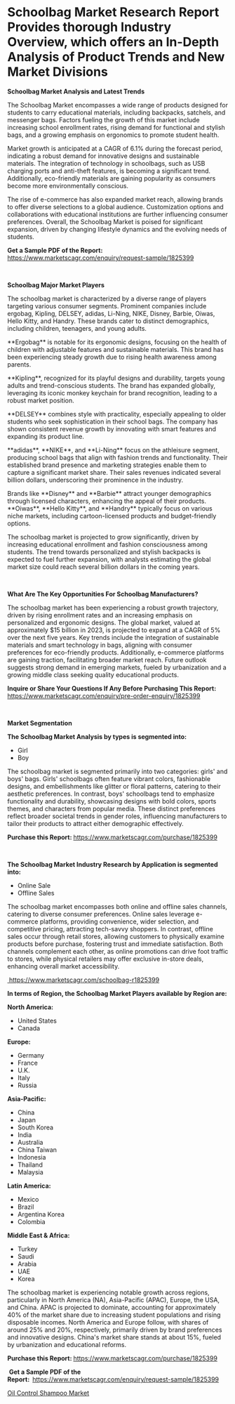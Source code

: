 <p><h1>Schoolbag Market Research Report Provides thorough Industry Overview, which offers an In-Depth Analysis of Product Trends and New Market Divisions</h1></p><p><strong>Schoolbag Market Analysis and Latest Trends</strong></p>
<p><p>The Schoolbag Market encompasses a wide range of products designed for students to carry educational materials, including backpacks, satchels, and messenger bags. Factors fueling the growth of this market include increasing school enrollment rates, rising demand for functional and stylish bags, and a growing emphasis on ergonomics to promote student health.</p><p>Market growth is anticipated at a CAGR of 6.1% during the forecast period, indicating a robust demand for innovative designs and sustainable materials. The integration of technology in schoolbags, such as USB charging ports and anti-theft features, is becoming a significant trend. Additionally, eco-friendly materials are gaining popularity as consumers become more environmentally conscious. </p><p>The rise of e-commerce has also expanded market reach, allowing brands to offer diverse selections to a global audience. Customization options and collaborations with educational institutions are further influencing consumer preferences. Overall, the Schoolbag Market is poised for significant expansion, driven by changing lifestyle dynamics and the evolving needs of students.</p></p>
<p><strong>Get a Sample PDF of the Report:&nbsp;</strong> <a href="https://www.marketscagr.com/enquiry/request-sample/1825399?utm_campaign=2475&utm_medium=2&utm_source=Github&utm_content=ia&utm_term=04042025&utm_id=schoolbag">https://www.marketscagr.com/enquiry/request-sample/1825399</a></p>
<p>&nbsp;</p>
<p><strong>Schoolbag Major Market Players</strong></p>
<p><p>The schoolbag market is characterized by a diverse range of players targeting various consumer segments. Prominent companies include ergobag, Kipling, DELSEY, adidas, Li-Ning, NIKE, Disney, Barbie, Oiwas, Hello Kitty, and Handry. These brands cater to distinct demographics, including children, teenagers, and young adults.</p><p>**Ergobag** is notable for its ergonomic designs, focusing on the health of children with adjustable features and sustainable materials. This brand has been experiencing steady growth due to rising health awareness among parents. </p><p>**Kipling**, recognized for its playful designs and durability, targets young adults and trend-conscious students. The brand has expanded globally, leveraging its iconic monkey keychain for brand recognition, leading to a robust market position.</p><p>**DELSEY** combines style with practicality, especially appealing to older students who seek sophistication in their school bags. The company has shown consistent revenue growth by innovating with smart features and expanding its product line.</p><p>**adidas**, **NIKE**, and **Li-Ning** focus on the athleisure segment, producing school bags that align with fashion trends and functionality. Their established brand presence and marketing strategies enable them to capture a significant market share. Their sales revenues indicated several billion dollars, underscoring their prominence in the industry.</p><p>Brands like **Disney** and **Barbie** attract younger demographics through licensed characters, enhancing the appeal of their products. **Oiwas**, **Hello Kitty**, and **Handry** typically focus on various niche markets, including cartoon-licensed products and budget-friendly options.</p><p>The schoolbag market is projected to grow significantly, driven by increasing educational enrollment and fashion consciousness among students. The trend towards personalized and stylish backpacks is expected to fuel further expansion, with analysts estimating the global market size could reach several billion dollars in the coming years.</p></p>
<p>&nbsp;</p>
<p><strong>What Are The Key Opportunities For Schoolbag Manufacturers?</strong></p>
<p><p>The schoolbag market has been experiencing a robust growth trajectory, driven by rising enrollment rates and an increasing emphasis on personalized and ergonomic designs. The global market, valued at approximately $15 billion in 2023, is projected to expand at a CAGR of 5% over the next five years. Key trends include the integration of sustainable materials and smart technology in bags, aligning with consumer preferences for eco-friendly products. Additionally, e-commerce platforms are gaining traction, facilitating broader market reach. Future outlook suggests strong demand in emerging markets, fueled by urbanization and a growing middle class seeking quality educational products.</p></p>
<p><strong>Inquire or Share Your Questions If Any Before Purchasing This Report:</strong> <a href="https://www.marketscagr.com/enquiry/pre-order-enquiry/1825399?utm_campaign=2475&utm_medium=2&utm_source=Github&utm_content=ia&utm_term=04042025&utm_id=schoolbag">https://www.marketscagr.com/enquiry/pre-order-enquiry/1825399</a></p>
<p>&nbsp;</p>
<p><strong>Market Segmentation</strong></p>
<p><strong>The Schoolbag Market Analysis by types is segmented into:</strong></p>
<p><ul><li>Girl</li><li>Boy</li></ul></p>
<p><p>The schoolbag market is segmented primarily into two categories: girls' and boys' bags. Girls' schoolbags often feature vibrant colors, fashionable designs, and embellishments like glitter or floral patterns, catering to their aesthetic preferences. In contrast, boys' schoolbags tend to emphasize functionality and durability, showcasing designs with bold colors, sports themes, and characters from popular media. These distinct preferences reflect broader societal trends in gender roles, influencing manufacturers to tailor their products to attract either demographic effectively.</p></p>
<p><strong>Purchase this Report:&nbsp;</strong><a href="https://www.marketscagr.com/purchase/1825399?utm_campaign=2475&utm_medium=2&utm_source=Github&utm_content=ia&utm_term=04042025&utm_id=schoolbag">https://www.marketscagr.com/purchase/1825399</a></p>
<p>&nbsp;</p>
<p><strong>The Schoolbag Market Industry Research by Application is segmented into:</strong></p>
<p><ul><li>Online Sale</li><li>Offline Sales</li></ul></p>
<p><p>The schoolbag market encompasses both online and offline sales channels, catering to diverse consumer preferences. Online sales leverage e-commerce platforms, providing convenience, wider selection, and competitive pricing, attracting tech-savvy shoppers. In contrast, offline sales occur through retail stores, allowing customers to physically examine products before purchase, fostering trust and immediate satisfaction. Both channels complement each other, as online promotions can drive foot traffic to stores, while physical retailers may offer exclusive in-store deals, enhancing overall market accessibility.</p></p>
<p><a href="https://www.marketscagr.com/schoolbag-r1825399?utm_campaign=2475&utm_medium=2&utm_source=Github&utm_content=ia&utm_term=04042025&utm_id=schoolbag">&nbsp;https://www.marketscagr.com/schoolbag-r1825399</a></p>
<p><strong>In terms of Region, the Schoolbag Market Players available by Region are:</strong></p>
<p>
    <p> <strong> North America: </strong>
        <ul>
            <li>United States</li>
            <li>Canada</li>
        </ul>
        </p> 
    <p> <strong> Europe: </strong>
        <ul>
            <li>Germany</li>
            <li>France</li>
            <li>U.K.</li>
            <li>Italy</li>
            <li>Russia</li>
        </ul>
        </p> 
    <p> <strong> Asia-Pacific: </strong>
        <ul>
            <li>China</li>
            <li>Japan</li>
            <li>South Korea</li>
            <li>India</li>
            <li>Australia</li>
            <li>China Taiwan</li>
            <li>Indonesia</li>
            <li>Thailand</li>
            <li>Malaysia</li>
        </ul>
        </p> 
    <p> <strong> Latin America: </strong>
        <ul>
            <li>Mexico</li>
            <li>Brazil</li>
            <li>Argentina Korea</li>
            <li>Colombia</li>
        </ul>
        </p> 
    <p> <strong> Middle East & Africa: </strong>
        <ul>
            <li>Turkey</li>
            <li>Saudi</li>
            <li>Arabia</li>
            <li>UAE</li>
            <li>Korea</li>
        </ul>
    </p>
    </p>
<p><p>The schoolbag market is experiencing notable growth across regions, particularly in North America (NA), Asia-Pacific (APAC), Europe, the USA, and China. APAC is projected to dominate, accounting for approximately 40% of the market share due to increasing student populations and rising disposable incomes. North America and Europe follow, with shares of around 25% and 20%, respectively, primarily driven by brand preferences and innovative designs. China's market share stands at about 15%, fueled by urbanization and educational reforms.</p></p>
<p><strong>Purchase this Report: </strong><a href="https://www.marketscagr.com/purchase/1825399?utm_campaign=2475&utm_medium=2&utm_source=Github&utm_content=ia&utm_term=04042025&utm_id=schoolbag">https://www.marketscagr.com/purchase/1825399</a></p>
<p>&nbsp;<strong>Get a Sample PDF of the Report:&nbsp;&nbsp;</strong><a href="https://www.marketscagr.com/enquiry/request-sample/1825399?utm_campaign=2475&utm_medium=2&utm_source=Github&utm_content=ia&utm_term=04042025&utm_id=schoolbag">https://www.marketscagr.com/enquiry/request-sample/1825399</a></p>
<p><strong></strong></p>
<p><p><a href="https://github.com/shondapmbau/Market-Research-Report-List-1/blob/main/oil-control-shampoo-market.md?utm_campaign=2475&utm_medium=2&utm_source=Github&utm_content=ia&utm_term=04042025&utm_id=schoolbag">Oil Control Shampoo Market</a></p></p>